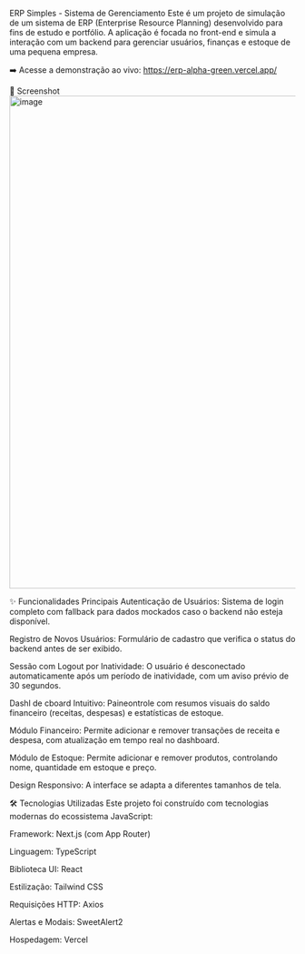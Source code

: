 ERP Simples - Sistema de Gerenciamento
Este é um projeto de simulação de um sistema de ERP (Enterprise Resource Planning) desenvolvido para fins de estudo e portfólio. A aplicação é focada no front-end e simula a interação com um backend para gerenciar usuários, finanças e estoque de uma pequena empresa.

➡️ Acesse a demonstração ao vivo: https://erp-alpha-green.vercel.app/

📸 Screenshot
<img width="1919" height="867" alt="image" src="https://github.com/user-attachments/assets/25c4cf0a-4168-4df7-8eeb-4c80d2f47967" />


✨ Funcionalidades Principais
Autenticação de Usuários: Sistema de login completo com fallback para dados mockados caso o backend não esteja disponível.

Registro de Novos Usuários: Formulário de cadastro que verifica o status do backend antes de ser exibido.

Sessão com Logout por Inatividade: O usuário é desconectado automaticamente após um período de inatividade, com um aviso prévio de 30 segundos.

Dashl de cboard Intuitivo: Paineontrole com resumos visuais do saldo financeiro (receitas, despesas) e estatísticas de estoque.

Módulo Financeiro: Permite adicionar e remover transações de receita e despesa, com atualização em tempo real no dashboard.

Módulo de Estoque: Permite adicionar e remover produtos, controlando nome, quantidade em estoque e preço.

Design Responsivo: A interface se adapta a diferentes tamanhos de tela.

🛠️ Tecnologias Utilizadas
Este projeto foi construído com tecnologias modernas do ecossistema JavaScript:

Framework: Next.js (com App Router)

Linguagem: TypeScript

Biblioteca UI: React

Estilização: Tailwind CSS

Requisições HTTP: Axios

Alertas e Modais: SweetAlert2

Hospedagem: Vercel

